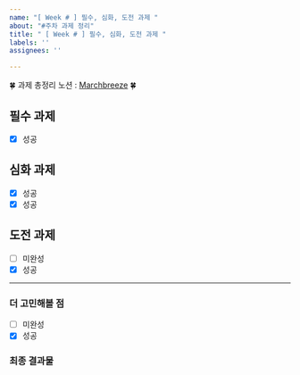 ```yaml
---
name: "[ Week # ] 필수, 심화, 도전 과제 "
about: "#주차 과제 정리"
title: " [ Week # ] 필수, 심화, 도전 과제 "
labels: ''
assignees: ''

---
```


🍀 과제 총정리 노션 : [Marchbreeze](https://marchbreeze.notion.site/Kotlin-_-SOPT-e56e3b4f93c24a5292ebe95c3d2fd12c) 🍀

## 필수 과제
- [x] 성공

## 심화 과제
- [x] 성공
- [x] 성공

## 도전 과제
- [ ] 미완성
- [x] 성공

---
### 더 고민해볼 점
- [ ] 미완성
- [x] 성공

### 최종 결과물
